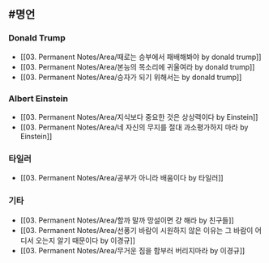 ## #명언 

### Donald Trump
- [[03. Permanent Notes/Area/때로는 승부에서 패배해봐야  by donald trump]]
- [[03. Permanent Notes/Area/본능의 목소리에 귀울여라 by donald trump]]
- [[03. Permanent Notes/Area/승자가 되기 위해서는 by donald trump]]


### Albert Einstein
- [[03. Permanent Notes/Area/지식보다 중요한 것은 상상력이다 by Einstein]]
- [[03. Permanent Notes/Area/네 자신의 무지를 절대 과소평가하지 마라 by Einstein]]

### 타일러
- [[03. Permanent Notes/Area/공부가 아니라 배움이다  by 타일러]]


### 기타
- [[03. Permanent Notes/Area/할까 말까 망설이면 걍 해라 by 친구들]]
- [[03. Permanent Notes/Area/선풍기 바람이 시원하지 않은 이유는 그 바람이 어디서 오는지 알기 때문이다 by 이경규]]
- [[03. Permanent Notes/Area/무거운 짐을 함부러 버리지마라 by 이경규]]